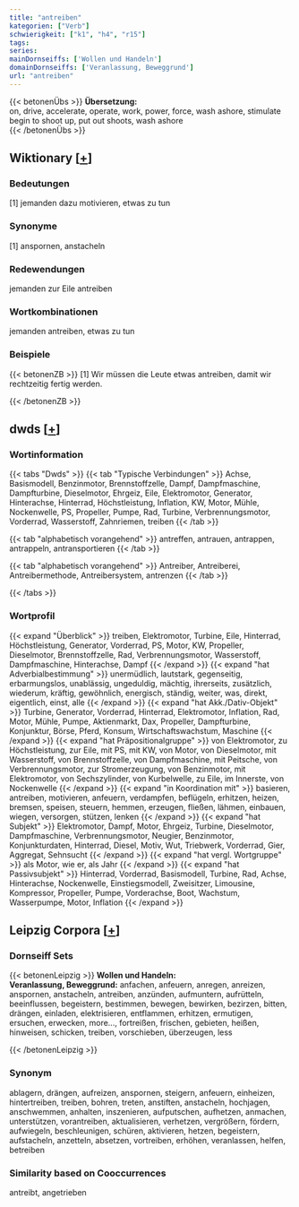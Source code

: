 ```yaml
---
title: "antreiben"
kategorien: ["Verb"]
schwierigkeit: ["k1", "h4", "r15"]
tags:
series:
mainDornseiffs: ['Wollen und Handeln']
domainDornseiffs: ['Veranlassung, Beweggrund']
url: "antreiben"
---
```


{{< betonenÜbs >}}
**Übersetzung:**  
on, drive, accelerate, operate, work, power, force, wash ashore, stimulate  
begin to shoot up, put out shoots, wash  ashore  
{{< /betonenÜbs >}}

## Wiktionary [[+](https://de.wiktionary.org/wiki/antreiben)]

### Bedeutungen
[1] jemanden dazu motivieren, etwas zu tun  

### Synonyme
[1] anspornen, anstacheln  

### Redewendungen
jemanden zur Eile antreiben  

### Wortkombinationen
jemanden antreiben, etwas zu tun  

### Beispiele
{{< betonenZB >}}
[1] Wir müssen die Leute etwas antreiben, damit wir rechtzeitig fertig werden.  

{{< /betonenZB >}}


## dwds [[+](https://www.dwds.de/wb/antreiben)]

### Wortinformation
{{< tabs "Dwds" >}}
{{< tab "Typische Verbindungen" >}}
Achse, Basismodell, Benzinmotor, Brennstoffzelle, Dampf, Dampfmaschine, Dampfturbine, Dieselmotor, Ehrgeiz, Eile, Elektromotor, Generator, Hinterachse, Hinterrad, Höchstleistung, Inflation, KW, Motor, Mühle, Nockenwelle, PS, Propeller, Pumpe, Rad, Turbine, Verbrennungsmotor, Vorderrad, Wasserstoff, Zahnriemen, treiben
{{< /tab >}}

{{< tab "alphabetisch vorangehend" >}}
antreffen, antrauen, antrappen, antrappeln, antransportieren
{{< /tab >}}

{{< tab "alphabetisch vorangehend" >}}
Antreiber, Antreiberei, Antreibermethode, Antreibersystem, antrenzen
{{< /tab >}}

{{< /tabs >}}

### Wortprofil
{{< expand "Überblick" >}} treiben, Elektromotor, Turbine, Eile, Hinterrad, Höchstleistung, Generator, Vorderrad, PS, Motor, KW, Propeller, Dieselmotor, Brennstoffzelle, Rad, Verbrennungsmotor, Wasserstoff, Dampfmaschine, Hinterachse, Dampf {{< /expand >}}
{{< expand "hat Adverbialbestimmung" >}} unermüdlich, lautstark, gegenseitig, erbarmungslos, unablässig, ungeduldig, mächtig, ihrerseits, zusätzlich, wiederum, kräftig, gewöhnlich, energisch, ständig, weiter, was, direkt, eigentlich, einst, alle {{< /expand >}}
{{< expand "hat Akk./Dativ-Objekt" >}} Turbine, Generator, Vorderrad, Hinterrad, Elektromotor, Inflation, Rad, Motor, Mühle, Pumpe, Aktienmarkt, Dax, Propeller, Dampfturbine, Konjunktur, Börse, Pferd, Konsum, Wirtschaftswachstum, Maschine {{< /expand >}}
{{< expand "hat Präpositionalgruppe" >}} von Elektromotor, zu Höchstleistung, zur Eile, mit PS, mit KW, von Motor, von Dieselmotor, mit Wasserstoff, von Brennstoffzelle, von Dampfmaschine, mit Peitsche, von Verbrennungsmotor, zur Stromerzeugung, von Benzinmotor, mit Elektromotor, von Sechszylinder, von Kurbelwelle, zu Eile, im Innerste, von Nockenwelle {{< /expand >}}
{{< expand "in Koordination mit" >}} basieren, antreiben, motivieren, anfeuern, verdampfen, beflügeln, erhitzen, heizen, bremsen, speisen, steuern, hemmen, erzeugen, fließen, lähmen, einbauen, wiegen, versorgen, stützen, lenken {{< /expand >}}
{{< expand "hat Subjekt" >}} Elektromotor, Dampf, Motor, Ehrgeiz, Turbine, Dieselmotor, Dampfmaschine, Verbrennungsmotor, Neugier, Benzinmotor, Konjunkturdaten, Hinterrad, Diesel, Motiv, Wut, Triebwerk, Vorderrad, Gier, Aggregat, Sehnsucht {{< /expand >}}
{{< expand "hat vergl. Wortgruppe" >}} als Motor, wie er, als Jahr {{< /expand >}}
{{< expand "hat Passivsubjekt" >}} Hinterrad, Vorderrad, Basismodell, Turbine, Rad, Achse, Hinterachse, Nockenwelle, Einstiegsmodell, Zweisitzer, Limousine, Kompressor, Propeller, Pumpe, Vorderachse, Boot, Wachstum, Wasserpumpe, Motor, Inflation {{< /expand >}}

## Leipzig Corpora [[+](https://corpora.uni-leipzig.de/en/res?word=antreiben&corpusId=deu_newscrawl-public_2018)]

### Dornseiff Sets
{{< betonenLeipzig >}}
**Wollen und Handeln:**  
**Veranlassung, Beweggrund:** anfachen, anfeuern, anregen, anreizen, anspornen, anstacheln, antreiben, anzünden, aufmuntern, aufrütteln, beeinflussen, begeistern, bestimmen, bewegen, bewirken, bezirzen, bitten, drängen, einladen, elektrisieren, entflammen, erhitzen, ermutigen, ersuchen, erwecken, more..., fortreißen, frischen, gebieten, heißen, hinweisen, schicken, treiben, vorschieben, überzeugen, less  

{{< /betonenLeipzig >}}

### Synonym
ablagern, drängen, aufreizen, anspornen, steigern, anfeuern, einheizen, hintertreiben, treiben, bohren, treten, anstiften, anstacheln, hochjagen, anschwemmen, anhalten, inszenieren, aufputschen, aufhetzen, anmachen, unterstützen, vorantreiben, aktualisieren, verhetzen, vergrößern, fördern, aufwiegeln, beschleunigen, schüren, aktivieren, hetzen, begeistern, aufstacheln, anzetteln, absetzen, vortreiben, erhöhen, veranlassen, helfen, betreiben


### Similarity based on Cooccurrences
antreibt, angetrieben

